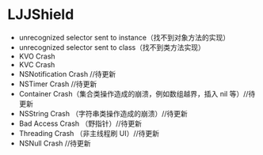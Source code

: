 # LJJShield
-  unrecognized selector sent to instance（找不到对象方法的实现）
-  unrecognized selector sent to class（找不到类方法实现）
-  KVO Crash
-  KVC Crash
-  NSNotification Crash //待更新
-  NSTimer Crash //待更新
-  Container Crash（集合类操作造成的崩溃，例如数组越界，插入 nil 等）//待更新
-  NSString Crash （字符串类操作造成的崩溃）//待更新
-  Bad Access Crash （野指针）//待更新
-  Threading Crash （非主线程刷 UI）//待更新
-  NSNull Crash //待更新
 
